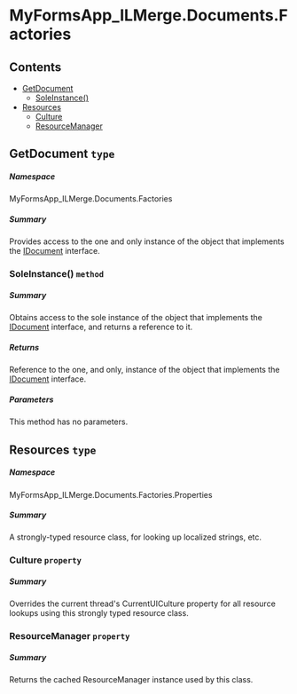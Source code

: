 <a name='assembly'></a>
# MyFormsApp_ILMerge.Documents.Factories

## Contents

- [GetDocument](#T-MyFormsApp_ILMerge-Documents-Factories-GetDocument 'MyFormsApp_ILMerge.Documents.Factories.GetDocument')
  - [SoleInstance()](#M-MyFormsApp_ILMerge-Documents-Factories-GetDocument-SoleInstance 'MyFormsApp_ILMerge.Documents.Factories.GetDocument.SoleInstance')
- [Resources](#T-MyFormsApp_ILMerge-Documents-Factories-Properties-Resources 'MyFormsApp_ILMerge.Documents.Factories.Properties.Resources')
  - [Culture](#P-MyFormsApp_ILMerge-Documents-Factories-Properties-Resources-Culture 'MyFormsApp_ILMerge.Documents.Factories.Properties.Resources.Culture')
  - [ResourceManager](#P-MyFormsApp_ILMerge-Documents-Factories-Properties-Resources-ResourceManager 'MyFormsApp_ILMerge.Documents.Factories.Properties.Resources.ResourceManager')

<a name='T-MyFormsApp_ILMerge-Documents-Factories-GetDocument'></a>
## GetDocument `type`

##### Namespace

MyFormsApp_ILMerge.Documents.Factories

##### Summary

Provides access to the one and only instance of the object that
implements the [IDocument](#T-MyFormsApp_ILMerge-Documents-IDocument 'MyFormsApp_ILMerge.Documents.IDocument')
interface.

<a name='M-MyFormsApp_ILMerge-Documents-Factories-GetDocument-SoleInstance'></a>
### SoleInstance() `method`

##### Summary

Obtains access to the sole instance of the object that implements the
[IDocument](#T-MyFormsApp_ILMerge-Documents-Interfaces-IDocument 'MyFormsApp_ILMerge.Documents.Interfaces.IDocument') interface,
and returns a reference to it.

##### Returns

Reference to the one, and only, instance of the object that
implements the
[IDocument](#T-MyFormsApp_ILMerge-Documents-Interfaces-IDocument 'MyFormsApp_ILMerge.Documents.Interfaces.IDocument') interface.

##### Parameters

This method has no parameters.

<a name='T-MyFormsApp_ILMerge-Documents-Factories-Properties-Resources'></a>
## Resources `type`

##### Namespace

MyFormsApp_ILMerge.Documents.Factories.Properties

##### Summary

A strongly-typed resource class, for looking up localized strings, etc.

<a name='P-MyFormsApp_ILMerge-Documents-Factories-Properties-Resources-Culture'></a>
### Culture `property`

##### Summary

Overrides the current thread's CurrentUICulture property for all resource lookups using this strongly typed resource class.

<a name='P-MyFormsApp_ILMerge-Documents-Factories-Properties-Resources-ResourceManager'></a>
### ResourceManager `property`

##### Summary

Returns the cached ResourceManager instance used by this class.
